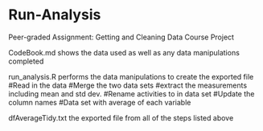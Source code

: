 # Run-Analysis

Peer-graded Assignment: Getting and Cleaning Data Course Project

CodeBook.md shows the data used as well as any data manipulations completed

run_analysis.R performs the data manipulations to create the exported file
    #Read in the data
    #Merge the two data sets
    #extract the measurements including mean and std dev.
    #Rename activities to in data set
    #Update the column names
    #Data set with average of each variable

dfAverageTidy.txt the exported file from all of the steps listed above
